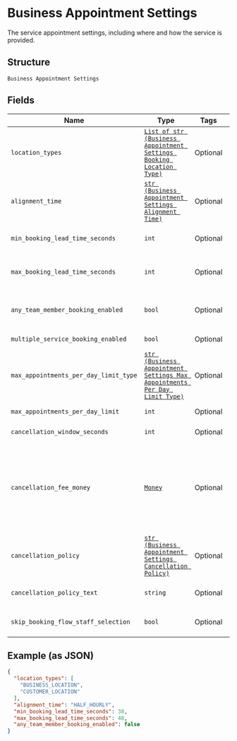 
# Business Appointment Settings

The service appointment settings, including where and how the service is provided.

## Structure

`Business Appointment Settings`

## Fields

| Name | Type | Tags | Description |
|  --- | --- | --- | --- |
| `location_types` | [`List of str (Business Appointment Settings Booking Location Type)`](../../doc/models/business-appointment-settings-booking-location-type.md) | Optional | Types of the location allowed for bookings.<br>See [BusinessAppointmentSettingsBookingLocationType](../../#type-businessappointmentsettingsbookinglocationtype) for possible values |
| `alignment_time` | [`str (Business Appointment Settings Alignment Time)`](../../doc/models/business-appointment-settings-alignment-time.md) | Optional | Time units of a service duration for bookings. |
| `min_booking_lead_time_seconds` | `int` | Optional | The minimum lead time in seconds before a service can be booked. Bookings must be created at least this far ahead of the booking's starting time. |
| `max_booking_lead_time_seconds` | `int` | Optional | The maximum lead time in seconds before a service can be booked. Bookings must be created at most this far ahead of the booking's starting time. |
| `any_team_member_booking_enabled` | `bool` | Optional | Indicates whether a customer can choose from all available time slots and have a staff member assigned<br>automatically (`true`) or not (`false`). |
| `multiple_service_booking_enabled` | `bool` | Optional | Indicates whether a customer can book multiple services in a single online booking. |
| `max_appointments_per_day_limit_type` | [`str (Business Appointment Settings Max Appointments Per Day Limit Type)`](../../doc/models/business-appointment-settings-max-appointments-per-day-limit-type.md) | Optional | Types of daily appointment limits. |
| `max_appointments_per_day_limit` | `int` | Optional | The maximum number of daily appointments per team member or per location. |
| `cancellation_window_seconds` | `int` | Optional | The cut-off time in seconds for allowing clients to cancel or reschedule an appointment. |
| `cancellation_fee_money` | [`Money`](../../doc/models/money.md) | Optional | Represents an amount of money. `Money` fields can be signed or unsigned.<br>Fields that do not explicitly define whether they are signed or unsigned are<br>considered unsigned and can only hold positive amounts. For signed fields, the<br>sign of the value indicates the purpose of the money transfer. See<br>[Working with Monetary Amounts](../../https://developer.squareup.com/docs/build-basics/working-with-monetary-amounts)<br>for more information. |
| `cancellation_policy` | [`str (Business Appointment Settings Cancellation Policy)`](../../doc/models/business-appointment-settings-cancellation-policy.md) | Optional | The category of the seller’s cancellation policy. |
| `cancellation_policy_text` | `string` | Optional | The free-form text of the seller's cancellation policy.<br>**Constraints**: *Maximum Length*: `65536` |
| `skip_booking_flow_staff_selection` | `bool` | Optional | Indicates whether customers has an assigned staff member (`true`) or can select s staff member of their choice (`false`). |

## Example (as JSON)

```json
{
  "location_types": [
    "BUSINESS_LOCATION",
    "CUSTOMER_LOCATION"
  ],
  "alignment_time": "HALF_HOURLY",
  "min_booking_lead_time_seconds": 38,
  "max_booking_lead_time_seconds": 48,
  "any_team_member_booking_enabled": false
}
```

